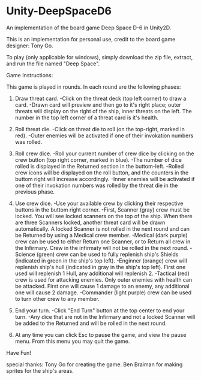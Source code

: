 # Unity-DeepSpaceD6
An implementation of the board game Deep Space D-6 in Unity2D.

This is an implementation for personal use, credit to the board game designer: Tony Go.

To play (only applicable for windows), simply download the zip file, extract, and run the file named "Deep Space".


Game Instructions:

This game is played in rounds. In each round are the following phases:
1. Draw threat card.
	-Click on the threat deck (top left corner) to draw a card.
	-Drawn card will preview and then go to it's right place; outer threats will display on the right of the ship, inner threats on the left.
		The number in the top left corner of a threat card is it's health.

2. Roll threat die.
	-Click on threat die to roll (on the top-right, marked in red).
	-Outer enemies will be activated if one of their invokation numbers was rolled.

3. Roll crew dice.
	-Roll your current number of crew dice by clicking on the crew button (top right corner, marked in blue).
	-The number of dice rolled is displayed in the Returned section in the buttom-left.
	-Rolled crew icons will be displayed on the roll button, and the counters in the buttom right will increase accordingly.
	-Inner enemies will be activated if one of their invokation numbers was rolled by the threat die in the previous phase.

4. Use crew dice.
	-Use your available crew by clicking their respective buttons in the buttom right corner.
	-First, Scanner (gray) crew must be locked. You will see locked scanners on the top of the ship.
		When there are three Scanners locked, another threat card will be drawn automatically.
		A locked Scanner is not rolled in the next round and can be Returned by using a Medical crew member.
	-Medical (dark purple) crew can be used to either Return one Scanner, or to Return all crew in the Infirmary.
		Crew in the infirmaty will not be rolled in the next round.
	-Science (green) crew can be used to fully replenish ship's Shields (indicated in green in the ship's top left).
	-Enginner (orange) crew will replenish ship's hull (indicated in gray in the ship's top left).
		First one used will replenish 1 Hull, any additional will replenish 2.
	-Tactical (red) crew is used for attacking enemies. Only outer enemies with health can be attacked.
		First one will cause 1 damage to an enemy, any additional one will cause 2 damage.
	-Commander (light purple) crew can be used to turn other crew to any member.

5. End your turn.
	-Click "End Turn" button at the top center to end your turn.
	-Any dice that are not in the Infirmary and not a locked Scanner will be added to the Returned and will be rolled in the next round.

6. At any time you can click Esc to pause the game, and view the pause menu. From this menu you may quit the game.

Have Fun!





special thanks:
Tony Go for creating the game.
Ben Braiman for making sprites for the ship's areas.
